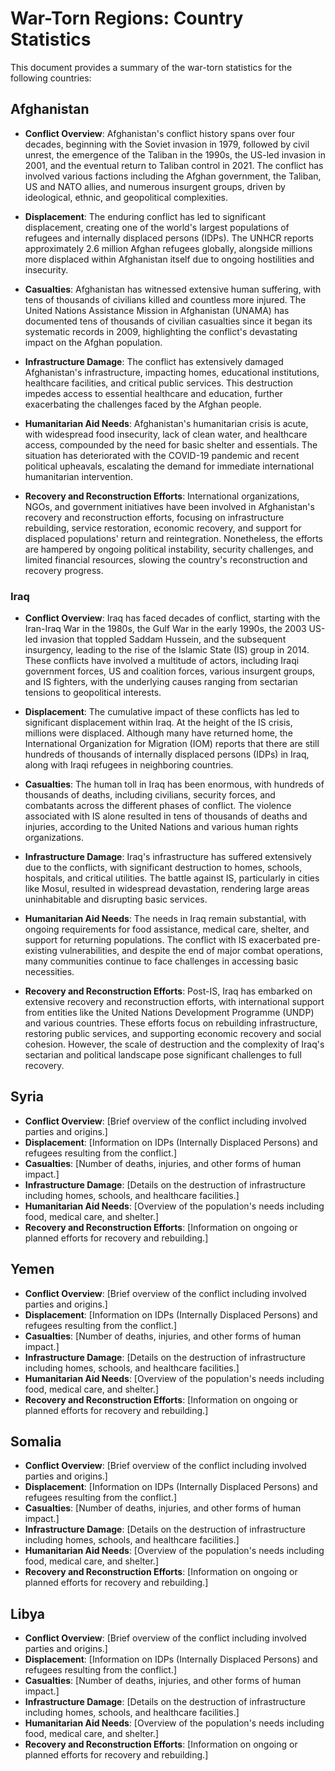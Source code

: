 # War-Torn Regions: Country Statistics

This document provides a summary of the war-torn statistics for the following countries:

## Afghanistan

- **Conflict Overview**: Afghanistan's conflict history spans over four decades, beginning with the Soviet invasion in 1979, followed by civil unrest, the emergence of the Taliban in the 1990s, the US-led invasion in 2001, and the eventual return to Taliban control in 2021. The conflict has involved various factions including the Afghan government, the Taliban, US and NATO allies, and numerous insurgent groups, driven by ideological, ethnic, and geopolitical complexities.

- **Displacement**: The enduring conflict has led to significant displacement, creating one of the world's largest populations of refugees and internally displaced persons (IDPs). The UNHCR reports approximately 2.6 million Afghan refugees globally, alongside millions more displaced within Afghanistan itself due to ongoing hostilities and insecurity.

- **Casualties**: Afghanistan has witnessed extensive human suffering, with tens of thousands of civilians killed and countless more injured. The United Nations Assistance Mission in Afghanistan (UNAMA) has documented tens of thousands of civilian casualties since it began its systematic records in 2009, highlighting the conflict's devastating impact on the Afghan population.

- **Infrastructure Damage**: The conflict has extensively damaged Afghanistan's infrastructure, impacting homes, educational institutions, healthcare facilities, and critical public services. This destruction impedes access to essential healthcare and education, further exacerbating the challenges faced by the Afghan people.

- **Humanitarian Aid Needs**: Afghanistan's humanitarian crisis is acute, with widespread food insecurity, lack of clean water, and healthcare access, compounded by the need for basic shelter and essentials. The situation has deteriorated with the COVID-19 pandemic and recent political upheavals, escalating the demand for immediate international humanitarian intervention.

- **Recovery and Reconstruction Efforts**: International organizations, NGOs, and government initiatives have been involved in Afghanistan's recovery and reconstruction efforts, focusing on infrastructure rebuilding, service restoration, economic recovery, and support for displaced populations' return and reintegration. Nonetheless, the efforts are hampered by ongoing political instability, security challenges, and limited financial resources, slowing the country's reconstruction and recovery progress.

### Iraq

- **Conflict Overview**: Iraq has faced decades of conflict, starting with the Iran-Iraq War in the 1980s, the Gulf War in the early 1990s, the 2003 US-led invasion that toppled Saddam Hussein, and the subsequent insurgency, leading to the rise of the Islamic State (IS) group in 2014. These conflicts have involved a multitude of actors, including Iraqi government forces, US and coalition forces, various insurgent groups, and IS fighters, with the underlying causes ranging from sectarian tensions to geopolitical interests.

- **Displacement**: The cumulative impact of these conflicts has led to significant displacement within Iraq. At the height of the IS crisis, millions were displaced. Although many have returned home, the International Organization for Migration (IOM) reports that there are still hundreds of thousands of internally displaced persons (IDPs) in Iraq, along with Iraqi refugees in neighboring countries.

- **Casualties**: The human toll in Iraq has been enormous, with hundreds of thousands of deaths, including civilians, security forces, and combatants across the different phases of conflict. The violence associated with IS alone resulted in tens of thousands of deaths and injuries, according to the United Nations and various human rights organizations.

- **Infrastructure Damage**: Iraq's infrastructure has suffered extensively due to the conflicts, with significant destruction to homes, schools, hospitals, and critical utilities. The battle against IS, particularly in cities like Mosul, resulted in widespread devastation, rendering large areas uninhabitable and disrupting basic services.

- **Humanitarian Aid Needs**: The needs in Iraq remain substantial, with ongoing requirements for food assistance, medical care, shelter, and support for returning populations. The conflict with IS exacerbated pre-existing vulnerabilities, and despite the end of major combat operations, many communities continue to face challenges in accessing basic necessities.

- **Recovery and Reconstruction Efforts**: Post-IS, Iraq has embarked on extensive recovery and reconstruction efforts, with international support from entities like the United Nations Development Programme (UNDP) and various countries. These efforts focus on rebuilding infrastructure, restoring public services, and supporting economic recovery and social cohesion. However, the scale of destruction and the complexity of Iraq's sectarian and political landscape pose significant challenges to full recovery.

## Syria
- **Conflict Overview**: [Brief overview of the conflict including involved parties and origins.]
- **Displacement**: [Information on IDPs (Internally Displaced Persons) and refugees resulting from the conflict.]
- **Casualties**: [Number of deaths, injuries, and other forms of human impact.]
- **Infrastructure Damage**: [Details on the destruction of infrastructure including homes, schools, and healthcare facilities.]
- **Humanitarian Aid Needs**: [Overview of the population's needs including food, medical care, and shelter.]
- **Recovery and Reconstruction Efforts**: [Information on ongoing or planned efforts for recovery and rebuilding.]

## Yemen
- **Conflict Overview**: [Brief overview of the conflict including involved parties and origins.]
- **Displacement**: [Information on IDPs (Internally Displaced Persons) and refugees resulting from the conflict.]
- **Casualties**: [Number of deaths, injuries, and other forms of human impact.]
- **Infrastructure Damage**: [Details on the destruction of infrastructure including homes, schools, and healthcare facilities.]
- **Humanitarian Aid Needs**: [Overview of the population's needs including food, medical care, and shelter.]
- **Recovery and Reconstruction Efforts**: [Information on ongoing or planned efforts for recovery and rebuilding.]

## Somalia
- **Conflict Overview**: [Brief overview of the conflict including involved parties and origins.]
- **Displacement**: [Information on IDPs (Internally Displaced Persons) and refugees resulting from the conflict.]
- **Casualties**: [Number of deaths, injuries, and other forms of human impact.]
- **Infrastructure Damage**: [Details on the destruction of infrastructure including homes, schools, and healthcare facilities.]
- **Humanitarian Aid Needs**: [Overview of the population's needs including food, medical care, and shelter.]
- **Recovery and Reconstruction Efforts**: [Information on ongoing or planned efforts for recovery and rebuilding.]

## Libya
- **Conflict Overview**: [Brief overview of the conflict including involved parties and origins.]
- **Displacement**: [Information on IDPs (Internally Displaced Persons) and refugees resulting from the conflict.]
- **Casualties**: [Number of deaths, injuries, and other forms of human impact.]
- **Infrastructure Damage**: [Details on the destruction of infrastructure including homes, schools, and healthcare facilities.]
- **Humanitarian Aid Needs**: [Overview of the population's needs including food, medical care, and shelter.]
- **Recovery and Reconstruction Efforts**: [Information on ongoing or planned efforts for recovery and rebuilding.]

